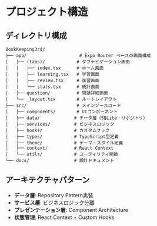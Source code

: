 # プロジェクト構造

## ディレクトリ構成
```
BookKeeping3rd/
├── app/                    # Expo Router ベースの画面構成
│   ├── (tabs)/            # タブナビゲーション画面
│   │   ├── index.tsx      # ホーム画面
│   │   ├── learning.tsx   # 学習画面
│   │   ├── review.tsx     # 復習画面
│   │   └── stats.tsx      # 統計画面
│   ├── question/          # 問題詳細画面
│   └── _layout.tsx        # ルートレイアウト
├── src/                   # メインソースコード
│   ├── components/        # UIコンポーネント
│   ├── data/             # データ層（SQLite・リポジトリ）
│   ├── services/         # ビジネスロジック
│   ├── hooks/            # カスタムフック
│   ├── types/            # TypeScript型定義
│   ├── theme/            # テーマ・スタイル定義
│   ├── context/          # React Context
│   └── utils/            # ユーティリティ関数
└── docs/                 # 設計ドキュメント
```

## アーキテクチャパターン
- **データ層**: Repository Pattern実装
- **サービス層**: ビジネスロジック分離
- **プレゼンテーション層**: Component Architecture
- **状態管理**: React Context + Custom Hooks